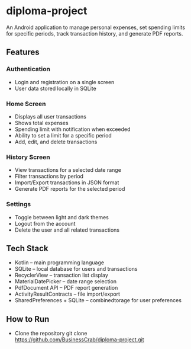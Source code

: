 # diploma-project

An Android application to manage personal expenses, set spending limits for specific periods, track transaction history, and generate PDF reports.

## Features
### Authentication
- Login and registration on a single screen
- User data stored locally in SQLite

### Home Screen
- Displays all user transactions
- Shows total expenses
- Spending limit with notification when exceeded
- Ability to set a limit for a specific period
- Add, edit, and delete transactions

### History Screen
- View transactions for a selected date range
- Filter transactions by period
- Import/Export transactions in JSON format
- Generate PDF reports for the selected period

### Settings
- Toggle between light and dark themes
- Logout from the account
- Delete the user and all related transactions

## Tech Stack
- Kotlin – main programming language
- SQLite – local database for users and transactions
- RecyclerView – transaction list display
- MaterialDatePicker – date range selection
- PdfDocument API – PDF report generation
- ActivityResultContracts – file import/export
- SharedPreferences + SQLite – combinedtorage for user preferences

## How to Run
- Clone the repository
git clone https://github.com/BusinessCrab/diploma-project.git
